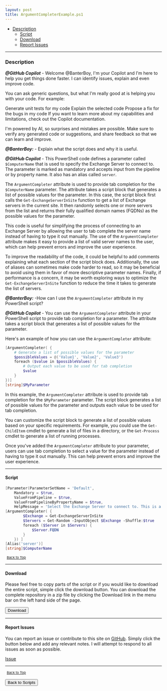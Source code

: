 ```yaml
---
layout: post
title: ArgumentCompleterExample.ps1
---
```


- [Description](#description)
  - [Script](#script)
  - [Download](#download)
  - [Report Issues](#report-issues)

---

### Description

**_@GitHub Copilot_** - Welcome @BanterBoy, I'm your Copilot and I'm here to help you get things done faster. I can identify issues, explain and even improve code.

You can ask generic questions, but what I'm really good at is helping you with your code. For example:

Generate unit tests for my code
Explain the selected code
Propose a fix for the bugs in my code
If you want to learn more about my capabilities and limitations, check out the Copilot documentation.

I'm powered by AI, so surprises and mistakes are possible. Make sure to verify any generated code or suggestions, and share feedback so that we can learn and improve.

**_@BanterBoy:_** - Explain what the script does and why it is useful.

**_@GitHub Copilot_** - This PowerShell code defines a parameter called `$ComputerName` that is used to specify the Exchange Server to connect to. The parameter is marked as mandatory and accepts input from the pipeline or by property name. It also has an alias called `server`.

The `ArgumentCompleter` attribute is used to provide tab completion for the `$ComputerName` parameter. The attribute takes a script block that generates a list of possible values for the parameter. In this case, the script block first calls the `Get-ExchangeServerInSite` function to get a list of Exchange servers in the current site. It then randomly selects one or more servers from the list and returns their fully qualified domain names (FQDNs) as the possible values for the parameter.

This code is useful for simplifying the process of connecting to an Exchange Server by allowing the user to tab complete the server name instead of having to type it out manually. The use of the `ArgumentCompleter` attribute makes it easy to provide a list of valid server names to the user, which can help prevent errors and improve the user experience.

To improve the readability of the code, it could be helpful to add comments explaining what each section of the script block does. Additionally, the use of aliases can sometimes make code harder to read, so it may be beneficial to avoid using them in favor of more descriptive parameter names. Finally, if performance is a concern, it may be worth exploring ways to optimize the `Get-ExchangeServerInSite` function to reduce the time it takes to generate the list of servers.

**_@BanterBoy:_** -How can I use the `ArgumentCompleter` attribute in my PowerShell script?

**_@GitHub Copilot_** - You can use the `ArgumentCompleter` attribute in your PowerShell script to provide tab completion for a parameter. The attribute takes a script block that generates a list of possible values for the parameter.

Here's an example of how you can use the `ArgumentCompleter` attribute:

```powershell
[ArgumentCompleter( {
    # Generate a list of possible values for the parameter
    $possibleValues = @('Value1', 'Value2', 'Value3')
    foreach ($value in $possibleValues) {
        # Output each value to be used for tab completion
        $value
    }
})]
[string]$MyParameter
```

In this example, the `ArgumentCompleter` attribute is used to provide tab completion for the `$MyParameter` parameter. The script block generates a list of possible values for the parameter and outputs each value to be used for tab completion.

You can customize the script block to generate a list of possible values based on your specific requirements. For example, you could use the `Get-ChildItem` cmdlet to generate a list of files in a directory, or the `Get-Process` cmdlet to generate a list of running processes.

Once you've added the `ArgumentCompleter` attribute to your parameter, users can use tab completion to select a value for the parameter instead of having to type it out manually. This can help prevent errors and improve the user experience.

---

#### Script

```powershell
[Parameter(ParameterSetName = 'Default',
	Mandatory = $true,
	ValueFromPipeline = $true,
	ValueFromPipelineByPropertyName = $true,
	HelpMessage = 'Select the Exchange Server to connect to. This is a random server from the site you are in. If you want to connect to a specific server, you can tab complete the server name and cycle through the list of servers in your site. This is a mandatory parameter.')]
[ArgumentCompleter( {
		$Exchange = Get-ExchangeServerInSite
		$Servers = Get-Random -InputObject $Exchange -Shuffle:$true
		foreach ($Server in $Servers) {
			$Server.FQDN
		}
	}) ]
[Alias('server')]
[string]$ComputerName
```

<span style="font-size:11px;"><a href="#"><i class="fas fa-caret-up" aria-hidden="true" style="color: white; margin-right:5px;"></i>Back to Top</a></span>

---

#### Download

Please feel free to copy parts of the script or if you would like to download the entire script, simple click the download button. You can download the complete repository in a zip file by clicking the Download link in the menu bar on the left hand side of the page.

<button class="btn" type="submit" onclick="window.open('PowerShell/NewFunctions/ArgumentCompleterExample.ps1')">
    <i class="fa fa-cloud-download-alt">
    </i>
        Download
</button>

---

#### Report Issues

You can report an issue or contribute to this site on <a href="https://github.com/BanterBoy/scripts-blog/issues">GitHub</a>. Simply click the button below and add any relevant notes. I will attempt to respond to all issues as soon as possible.

<!-- Place this tag where you want the button to render. -->

<a class="github-button" href="https://github.com/BanterBoy/scripts-blog/issues/new?title=ArgumentCompleterExample.ps1&body=There is a problem with this function. Please find details below." data-show-count="true" aria-label="Issue BanterBoy/scripts-blog on GitHub">Issue</a>

---

<span style="font-size:11px;"><a href="#"><i class="fas fa-caret-up" aria-hidden="true" style="color: white; margin-right:5px;"></i>Back to Top</a></span>

<a href="/menu/_pages/scripts.html">
    <button class="btn">
        <i class='fas fa-reply'>
        </i>
            Back to Scripts
    </button>
</a>

[1]: http://ecotrust-canada.github.io/markdown-toc
[2]: https://github.com/googlearchive/code-prettify

